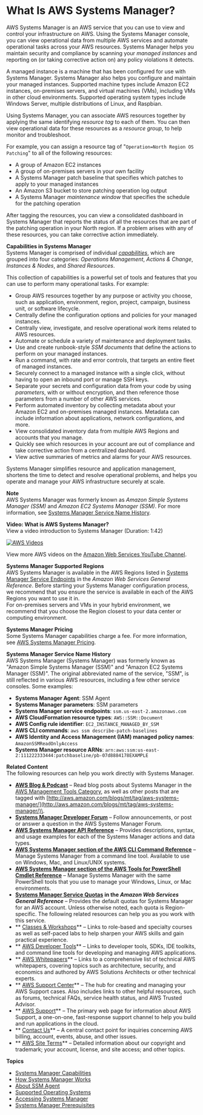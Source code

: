 # What Is AWS Systems Manager?<a name="what-is-systems-manager"></a>

AWS Systems Manager is an AWS service that you can use to view and control your infrastructure on AWS\. Using the Systems Manager console, you can view operational data from multiple AWS services and automate operational tasks across your AWS resources\. Systems Manager helps you maintain security and compliance by scanning your *managed instances* and reporting on \(or taking corrective action on\) any policy violations it detects\.

A managed instance is a machine that has been configured for use with Systems Manager\. Systems Manager also helps you configure and maintain your managed instances\. Supported machine types include Amazon EC2 instances, on\-premises servers, and virtual machines \(VMs\), including VMs in other cloud environments\. Supported operating system types include Windows Server, multiple distributions of Linux, and Raspbian\.

Using Systems Manager, you can associate AWS resources together by applying the same identifying *resource tag* to each of them\. You can then view operational data for these resources as a *resource group*, to help monitor and troubleshoot\. 

For example, you can assign a resource tag of "`Operation=North Region OS Patching`" to all of the following resources:
+ A group of Amazon EC2 instances
+ A group of on\-premises servers in your own facility
+ A Systems Manager patch baseline that specifies which patches to apply to your managed instances
+ An Amazon S3 bucket to store patching operation log output
+ A Systems Manager *maintenance window* that specifies the schedule for the patching operation

After tagging the resources, you can view a consolidated dashboard in Systems Manager that reports the status of all the resources that are part of the patching operation in your North region\. If a problem arises with any of these resources, you can take corrective action immediately\. 

**Capabilities in Systems Manager**  
Systems Manager is comprised of individual *[capabilities](features.md)*, which are grouped into four categories: *Operations Management*, *Actions & Change*, *Instances & Nodes*, and *Shared Resources*\.

This collection of capabilities is a powerful set of tools and features that you can use to perform many operational tasks\. For example:
+ Group AWS resources together by any purpose or activity you choose, such as application, environment, region, project, campaign, business unit, or software lifecycle\.
+ Centrally define the configuration options and policies for your managed instances\.
+ Centrally view, investigate, and resolve operational work items related to AWS resources\.
+ Automate or schedule a variety of maintenance and deployment tasks\.
+ Use and create runbook\-style *SSM documents* that define the actions to perform on your managed instances\.
+ Run a command, with rate and error controls, that targets an entire fleet of managed instances\.
+ Securely connect to a managed instance with a single click, without having to open an inbound port or manage SSH keys\.
+ Separate your secrets and configuration data from your code by using *parameters*, with or without encryption, and then reference those parameters from a number of other AWS services\.
+ Perform automated inventory by collecting metadata about your Amazon EC2 and on\-premises managed instances\. Metadata can include information about applications, network configurations, and more\.
+ View consolidated inventory data from multiple AWS Regions and accounts that you manage\.
+ Quickly see which resources in your account are out of compliance and take corrective action from a centralized dashboard\.
+ View active summaries of metrics and alarms for your AWS resources\.

Systems Manager simplifies resource and application management, shortens the time to detect and resolve operational problems, and helps you operate and manage your AWS infrastructure securely at scale\. 

**Note**  
AWS Systems Manager was formerly known as *Amazon Simple Systems Manager \(SSM\)* and *Amazon EC2 Systems Manager \(SSM\)*\. For more information, see [Systems Manager Service Name History](#service-naming-history)\.

**Video: What is AWS Systems Manager?**  
View a video introduction to Systems Manager \(Duration: 1:42\)

[![AWS Videos](http://img.youtube.com/vi/MK4ZoCs-muo/0.jpg)](http://www.youtube.com/watch?v=MK4ZoCs-muo)

View more AWS videos on the [Amazon Web Services YouTube Channel](https://www.youtube.com/user/AmazonWebServices)\.

**Systems Manager Supported Regions**  
AWS Systems Manager is available in the AWS Regions listed in [Systems Manager Service Endpoints](https://docs.aws.amazon.com/general/latest/gr/ssm.html#ssm_region) in the *Amazon Web Services General Reference*\. Before starting your Systems Manager configuration process, we recommend that you ensure the service is available in each of the AWS Regions you want to use it in\.   
For on\-premises servers and VMs in your hybrid environment, we recommend that you choose the Region closest to your data center or computing environment\.

**Systems Manager Pricing**  
Some Systems Manager capabilities charge a fee\. For more information, see [AWS Systems Manager Pricing](https://aws.amazon.com/systems-manager/pricing/)\.

**Systems Manager Service Name History**  
 AWS Systems Manager \(Systems Manager\) was formerly known as "Amazon Simple Systems Manager \(SSM\)" and "Amazon EC2 Systems Manager \(SSM\)"\. The original abbreviated name of the service, "SSM", is still reflected in various AWS resources, including a few other service consoles\. Some examples:  
+ **Systems Manager Agent**: SSM Agent
+ **Systems Manager parameters**: SSM parameters
+ **Systems Manager service endpoints**: `ssm.us-east-2.amazonaws.com`
+ **AWS CloudFormation resource types**: `AWS::SSM::Document`
+ **AWS Config rule identifier**: `EC2_INSTANCE_MANAGED_BY_SSM`
+ **AWS CLI commands**: `aws ssm describe-patch-baselines`
+ **AWS Identity and Access Management \(IAM\) managed policy names**: `AmazonSSMReadOnlyAccess`
+ **Systems Manager resource ARNs**: `arn:aws:ssm:us-east-2:111222333444:patchbaseline/pb-07d8884178EXAMPLE`

**Related Content**  
The following resources can help you work directly with Systems Manager\.  
+ **[AWS Blog & Podcast](http://aws.amazon.com/blogs/)** – Read blog posts about Systems Manager in the [AWS Management Tools Category](http://aws.amazon.com/blogs/aws/category/management-tools/amazon-ec2-systems-manager/), as well as other posts that are tagged with [http://aws.amazon.com/blogs/mt/tag/aws-systems-manager/](http://aws.amazon.com/blogs/mt/tag/aws-systems-manager/)\.
+ **[Systems Manager Developer Forum](https://forums.aws.amazon.com//forum.jspa?forumID=185)** – Follow announcements, or post or answer a question in the AWS Systems Manager Forum\.
+ **[AWS Systems Manager API Reference](https://docs.aws.amazon.com/systems-manager/latest/APIReference/)** – Provides descriptions, syntax, and usage examples for each of the Systems Manager actions and data types\.
+ **[AWS Systems Manager section of the AWS CLI Command Reference](https://docs.aws.amazon.com/cli/latest/reference/ssm/index.html)** – Manage Systems Manager from a command line tool\. Available to use on Windows, Mac, and Linux/UNIX systems\.
+ **[AWS Systems Manager section of the AWS Tools for PowerShell Cmdlet Reference](https://docs.aws.amazon.com/powershell/latest/reference/items/AWS_Systems_Manager_cmdlets.html)** – Manage Systems Manager with the same PowerShell tools that you use to manage your Windows, Linux, or Mac environments\. 
+ **[Systems Manager Service Quotas](https://docs.aws.amazon.com/general/latest/gr/ssm.html#limits_ssm) in the *Amazon Web Services General Reference*** – Provides the default quotas for Systems Manager for an AWS account\. Unless otherwise noted, each quota is Region\-specific\.
The following related resources can help you as you work with this service\.  
+ ** [Classes & Workshops](https://aws.amazon.com/training/course-descriptions/)** – Links to role\-based and specialty courses as well as self\-paced labs to help sharpen your AWS skills and gain practical experience\.
+ ** [AWS Developer Tools](https://aws.amazon.com/tools/)** – Links to developer tools, SDKs, IDE toolkits, and command line tools for developing and managing AWS applications\.
+ ** [AWS Whitepapers](https://aws.amazon.com/whitepapers/)** – Links to a comprehensive list of technical AWS whitepapers, covering topics such as architecture, security, and economics and authored by AWS Solutions Architects or other technical experts\.
+ ** [AWS Support Center](https://console.aws.amazon.com/support/home#/)** – The hub for creating and managing your AWS Support cases\. Also includes links to other helpful resources, such as forums, technical FAQs, service health status, and AWS Trusted Advisor\.
+ ** [AWS Support](https://aws.amazon.com/premiumsupport/)** – The primary web page for information about AWS Support, a one\-on\-one, fast\-response support channel to help you build and run applications in the cloud\.
+ ** [Contact Us](https://aws.amazon.com/contact-us/)** – A central contact point for inquiries concerning AWS billing, account, events, abuse, and other issues\. 
+ ** [AWS Site Terms](https://aws.amazon.com/terms/)** – Detailed information about our copyright and trademark; your account, license, and site access; and other topics\.

**Topics**
+ [Systems Manager Capabilities](features.md)
+ [How Systems Manager Works](how-it-works.md)
+ [About SSM Agent](prereqs-ssm-agent.md)
+ [Supported Operating Systems](prereqs-operating-systems.md)
+ [Accessing Systems Manager](access-methods.md)
+ [Systems Manager Prerequisites](systems-manager-prereqs.md)